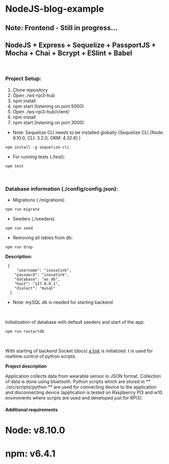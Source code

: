 # NodeJS-blog-example
## **Note: Frontend - Still in progress...**
##  **NodeJS + Express + Sequelize + PassportJS + Mocha + Chai + Bcrypt + ESlint + Babel**
<br />

### Project Setup:
1. Clone repository
2. Open ./ws-rpi3-hub
2. npm install
3. npm start (listening on port 5000)
4. Open ./ws-rpi3-hub/client/
5. npm install
6. npm start (listening on port 3000)

- Note: Sequelize CLI needs to be installed globally (Sequelize CLI [Node: 8.10.0, CLI: 3.2.0, ORM: 4.32.6] )

```
npm install -g sequelize-cli
``` 
- For running tests (./test):

```
npm test
```
<br />

### Database information (./config/config.json):
- Migrations (./migrations)
```
npm run migrate
```
- Seeders (./seeders)
```
npm run seed
```

- Removing all tables from db:
```
npm run drop
```

 **Description:**
```
 {
     "username": "inovatink",
    "password": "inovatink",
    "database": "ws_db",
    "host": "127.0.0.1",
    "dialect": "mysql"
  }
```
- Note: mySQL db  is needed for starting backend

<br />

Initialization of database with default seeders and start of the app:
```
npm run restartdb
```
<br />

With starting of backend Socket (docs) [a link](https://socket.io/docs/)
is initialized.
t is used for realtime control of python scripts.


**Project description**

Application collects data from wearable sensor in JSON format. Collection of data is done using bluetooth. Python scripts which are stored in ** ./src/scripts/python ** are used for connecting device to the application and disconnecting device (application is tested on Raspberrry PI3 and w10 enviroments where scripts are used and developed just for RPI3).

#### Additional requirements
# Node: v8.10.0
# npm: v6.4.1

